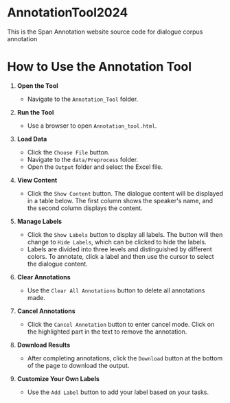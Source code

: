 # AnnotationTool2024
This is the Span Annotation website source code for dialogue corpus annotation

# How to Use the Annotation Tool

1. **Open the Tool**
   - Navigate to the `Annotation_Tool` folder.

2. **Run the Tool**
   - Use a browser to open `Annotation_tool.html`.

3. **Load Data**
   - Click the `Choose File` button.
   - Navigate to the `data/Preprocess` folder.
   - Open the `Output` folder and select the Excel file.

4. **View Content**
   - Click the `Show Content` button. The dialogue content will be displayed in a table below. The first column shows the speaker's name, and the second column displays the content.

5. **Manage Labels**
   - Click the `Show Labels` button to display all labels. The button will then change to `Hide Labels`, which can be clicked to hide the labels.
   - Labels are divided into three levels and distinguished by different colors. To annotate, click a label and then use the cursor to select the dialogue content.

6. **Clear Annotations**
   - Use the `Clear All Annotations` button to delete all annotations made.

7. **Cancel Annotations**
   - Click the `Cancel Annotation` button to enter cancel mode. Click on the highlighted part in the text to remove the annotation.

8. **Download Results**
   - After completing annotations, click the `Download` button at the bottom of the page to download the output.

9. **Customize Your Own Labels**
   - Use the `Add Label` button to add your label based on your tasks. 
